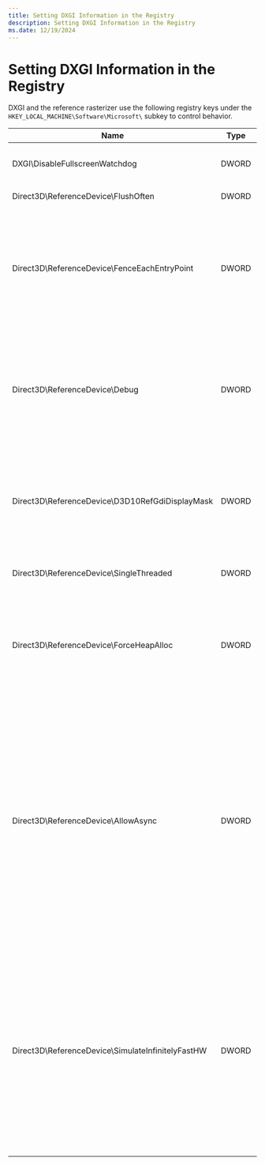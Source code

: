 ```yaml
---
title: Setting DXGI Information in the Registry
description: Setting DXGI Information in the Registry
ms.date: 12/19/2024
---
```


# Setting DXGI Information in the Registry

DXGI and the reference rasterizer use the following registry keys under the `HKEY_LOCAL_MACHINE\Software\Microsoft\` subkey to control behavior.

| Name | Type |Description |
| ---- | ---- | ---------- |
| DXGI\\DisableFullscreenWatchdog  | DWORD | Set to 1 to disable the watchdog thread. |
| Direct3D\\ReferenceDevice\\FlushOften | DWORD | Set to 1 to flush often. |
| Direct3D\\ReferenceDevice\\FenceEachEntryPoint | DWORD | Set to 1 to make each call to a DDI function fence with the GPU. Fencing with the GPU means to flush the command batch and block until the GPU is idle. |
| Direct3D\\ReferenceDevice\\Debug  | DWORD | Set to 1 to: a. Flush often and make each call to a DDI function fence with the GPU. b. Run the reference rasterizer (RefRast) single threaded. |
| Direct3D\\ReferenceDevice\\D3D10RefGdiDisplayMask | DWORD | Each bit in the DWORD mask enables (set to 1) or disables (set to 0) the display monitor that the reference device controls. |
| Direct3D\\ReferenceDevice\\SingleThreaded | DWORD | Set to 1 to enable running RefRast single threaded. |
| Direct3D\\ReferenceDevice\\ForceHeapAlloc | DWORD | Set to 1 to make the reference device create resources by using the regular process heap, versus other allocation mechanisms. |
| Direct3D\\ReferenceDevice\\AllowAsync | DWORD | Set to 1 to allow the reference device's second thread to run asynchronously (that is, multiple command buffers are allowed to be outstanding). The reference hardware typically runs in a second thread; however, this second thread completes all its work before the primary thread can continue. |
| Direct3D\\ReferenceDevice\\SimulateInfinitelyFastHW | DWORD | Set to 1 to make the reference device's simulated hardware process only a few limited commands to give the appearance that the reference device is really fast (by essentially doing nothing). The driver can use this key as a performance tool. |
